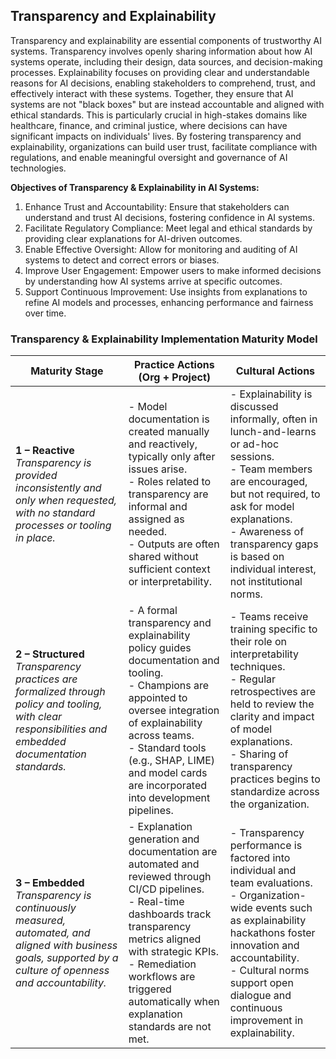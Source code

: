 ## Transparency and Explainability
Transparency and explainability are essential components of trustworthy AI systems. Transparency involves openly sharing information about how AI systems operate, including their design, data sources, and decision-making processes. Explainability focuses on providing clear and understandable reasons for AI decisions, enabling stakeholders to comprehend, trust, and effectively interact with these systems. Together, they ensure that AI systems are not "black boxes" but are instead accountable and aligned with ethical standards. This is particularly crucial in high-stakes domains like healthcare, finance, and criminal justice, where decisions can have significant impacts on individuals' lives. By fostering transparency and explainability, organizations can build user trust, facilitate compliance with regulations, and enable meaningful oversight and governance of AI technologies.​

**Objectives of Transparency & Explainability in AI Systems:**

1) Enhance Trust and Accountability: Ensure that stakeholders can understand and trust AI decisions, fostering confidence in AI systems.​
2) Facilitate Regulatory Compliance: Meet legal and ethical standards by providing clear explanations for AI-driven outcomes.​
3) Enable Effective Oversight: Allow for monitoring and auditing of AI systems to detect and correct errors or biases.​
4) Improve User Engagement: Empower users to make informed decisions by understanding how AI systems arrive at specific outcomes.​
5) Support Continuous Improvement: Use insights from explanations to refine AI models and processes, enhancing performance and fairness over time.​


### Transparency & Explainability Implementation Maturity Model

| **Maturity Stage** | **Practice Actions (Org + Project)** | **Cultural Actions** |
|--------------------|--------------------------------------|----------------------|
| **1 – Reactive**  <br> _Transparency is provided inconsistently and only when requested, with no standard processes or tooling in place._ | - Model documentation is created manually and reactively, typically only after issues arise. <br> - Roles related to transparency are informal and assigned as needed. <br> - Outputs are often shared without sufficient context or interpretability. | - Explainability is discussed informally, often in lunch-and-learns or ad-hoc sessions. <br> - Team members are encouraged, but not required, to ask for model explanations. <br> - Awareness of transparency gaps is based on individual interest, not institutional norms. |
| **2 – Structured**  <br> _Transparency practices are formalized through policy and tooling, with clear responsibilities and embedded documentation standards._ | - A formal transparency and explainability policy guides documentation and tooling. <br> - Champions are appointed to oversee integration of explainability across teams. <br> - Standard tools (e.g., SHAP, LIME) and model cards are incorporated into development pipelines. | - Teams receive training specific to their role on interpretability techniques. <br> - Regular retrospectives are held to review the clarity and impact of model explanations. <br> - Sharing of transparency practices begins to standardize across the organization. |
| **3 – Embedded**  <br> _Transparency is continuously measured, automated, and aligned with business goals, supported by a culture of openness and accountability._ | - Explanation generation and documentation are automated and reviewed through CI/CD pipelines. <br> - Real-time dashboards track transparency metrics aligned with strategic KPIs. <br> - Remediation workflows are triggered automatically when explanation standards are not met. | - Transparency performance is factored into individual and team evaluations. <br> - Organization-wide events such as explainability hackathons foster innovation and accountability. <br> - Cultural norms support open dialogue and continuous improvement in explainability. |

